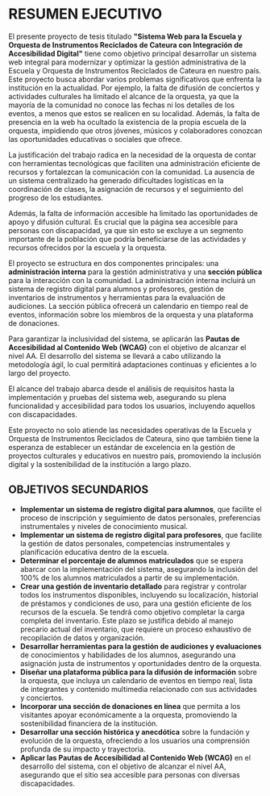 # RESUMEN EJECUTIVO

El presente proyecto de tesis titulado **"Sistema Web para la Escuela y Orquesta de Instrumentos Reciclados de Cateura con Integración de Accesibilidad Digital"** tiene como objetivo principal desarrollar un sistema web integral para modernizar y optimizar la gestión administrativa de la Escuela y Orquesta de Instrumentos Reciclados de Cateura en nuestro país. Este proyecto busca abordar varios problemas significativos que enfrenta la institución en la actualidad. Por ejemplo, la falta de difusión de conciertos y actividades culturales ha limitado el alcance de la orquesta, ya que la mayoría de la comunidad no conoce las fechas ni los detalles de los eventos, a menos que estos se realicen en su localidad. Además, la falta de presencia en la web ha ocultado la existencia de la propia escuela de la orquesta, impidiendo que otros jóvenes, músicos y colaboradores conozcan las oportunidades educativas o sociales que ofrece.

La justificación del trabajo radica en la necesidad de la orquesta de contar con herramientas tecnológicas que faciliten una administración eficiente de recursos y fortalezcan la comunicación con la comunidad. La ausencia de un sistema centralizado ha generado dificultades logísticas en la coordinación de clases, la asignación de recursos y el seguimiento del progreso de los estudiantes.

Además, la falta de información accesible ha limitado las oportunidades de apoyo y difusión cultural. Es crucial que la página sea accesible para personas con discapacidad, ya que sin esto se excluye a un segmento importante de la población que podría beneficiarse de las actividades y recursos ofrecidos por la escuela y la orquesta.

El proyecto se estructura en dos componentes principales: una **administración interna** para la gestión administrativa y una **sección pública** para la interacción con la comunidad. La administración interna incluirá un sistema de registro digital para alumnos y profesores, gestión de inventarios de instrumentos y herramientas para la evaluación de audiciones. La sección pública ofrecerá un calendario en tiempo real de eventos, información sobre los miembros de la orquesta y una plataforma de donaciones.

Para garantizar la inclusividad del sistema, se aplicarán las **Pautas de Accesibilidad al Contenido Web (WCAG)** con el objetivo de alcanzar el nivel AA. El desarrollo del sistema se llevará a cabo utilizando la metodología ágil, lo cual permitirá adaptaciones continuas y eficientes a lo largo del proyecto.

El alcance del trabajo abarca desde el análisis de requisitos hasta la implementación y pruebas del sistema web, asegurando su plena funcionalidad y accesibilidad para todos los usuarios, incluyendo aquellos con discapacidades.

Este proyecto no solo atiende las necesidades operativas de la Escuela y Orquesta de Instrumentos Reciclados de Cateura, sino que también tiene la esperanza de establecer un estándar de excelencia en la gestión de proyectos culturales y educativos en nuestro país, promoviendo la inclusión digital y la sostenibilidad de la institución a largo plazo.

## OBJETIVOS SECUNDARIOS

- **Implementar un sistema de registro digital para alumnos**, que facilite el proceso de inscripción y seguimiento de datos personales, preferencias instrumentales y niveles de conocimiento musical.
- **Implementar un sistema de registro digital para profesores**, que facilite la gestión de datos personales, competencias instrumentales y planificación educativa dentro de la escuela.
- **Determinar el porcentaje de alumnos matriculados** que se espera abarcar con la implementación del sistema, asegurando la inclusión del 100% de los alumnos matriculados a partir de su implementación.
- **Crear una gestión de inventario detallado** para registrar y controlar todos los instrumentos disponibles, incluyendo su localización, historial de préstamos y condiciones de uso, para una gestión eficiente de los recursos de la escuela. Se tendrá como objetivo completar la carga completa del inventario. Este plazo se justifica debido al manejo precario actual del inventario, que requiere un proceso exhaustivo de recopilación de datos y organización.
- **Desarrollar herramientas para la gestión de audiciones y evaluaciones** de conocimientos y habilidades de los alumnos, asegurando una asignación justa de instrumentos y oportunidades dentro de la orquesta.
- **Diseñar una plataforma pública para la difusión de información** sobre la orquesta, que incluya un calendario de eventos en tiempo real, lista de integrantes y contenido multimedia relacionado con sus actividades y conciertos.
- **Incorporar una sección de donaciones en línea** que permita a los visitantes apoyar económicamente a la orquesta, promoviendo la sostenibilidad financiera de la institución.
- **Desarrollar una sección histórica y anecdótica** sobre la fundación y evolución de la orquesta, ofreciendo a los usuarios una comprensión profunda de su impacto y trayectoria.
- **Aplicar las Pautas de Accesibilidad al Contenido Web (WCAG)** en el desarrollo del sistema, con el objetivo de alcanzar el nivel AA, asegurando que el sitio sea accesible para personas con diversas discapacidades.
